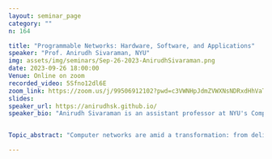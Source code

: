 ```yaml
---
layout: seminar_page
category: ""
n: 164

title: "Programmable Networks: Hardware, Software, and Applications"  
speaker: "Prof. Anirudh Sivaraman, NYU"
img: assets/img/seminars/Sep-26-2023-AnirudhSivaraman.png
date: 2023-09-26 18:00:00 
Venue: Online on zoom
recorded_video: 5Sfno12dl6E
zoom_link: https://zoom.us/j/99506912102?pwd=c3VWNHpJdmZVWXNsNDRxdHhVaTBuZz09
slides: 
speaker_url: https://anirudhsk.github.io/
speaker_bio: "Anirudh Sivaraman is an assistant professor at NYU's Computer Science Department in the Courant Institute. His recent research has focused on hardware, system software, and applications for programmable networks. He also works closely with the P4 community, Barefoot Networks (now part of Intel), and Clockwork. His past research includes work on congestion control, network emulation, and network measurement. He received the MIT EECS department's Frederick C. Hennie III Teaching Award in 2012, the IETF/IRTF's Applied Networking Research Prize in 2014, the ACM SIGCOMM Best Paper Award in 2017, the ACM SIGCOMM Doctoral Dissertation Award in 2018, the Amazon Research Award in 2021, and the Google Cyber NYC Research Award in 2023. Before coming to NYU, he received a PhD from MIT in 2017, an S.M. from MIT in 2012, and a BTech from IIT Madras in 2010."


Topic_abstract: "Computer networks are amid a transformation: from delivering packets between two locations to programmatically transforming packets while they are in transit. Our overarching research vision is to make programmability a commodity feature of networks, like connectivity today. Within this vision, I will describe 3 of our research projects---spanning hardware, systems software, and applications. Menshen provides hardware and software support for multi-tenancy on fast packet-processing devices, paving the way for future packet-processing-as-a-service offerings in the public cloud. CaT and Chipmunk leverage program synthesis to provide compiler technology for fast packet processing pipelines found on switches and network-interface cards. Deadline-ordered multicast (DOM) is a new multicast primitive that leverages synchronized clocks. We show how DOM provides a useful building block for many cloud-native distributed applications including consensus protocols and fair-access stock exchanges. Time permitting, I will briefly discuss an ongoing research agenda to build a programmable processor for in-line transformations of remote procedure calls (RPCs). We believe such RPC processors can provide a flexible and high-performance communication substrate for future distributed applications."

---
```


